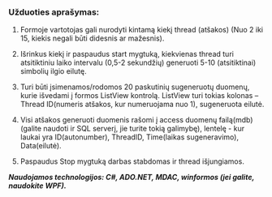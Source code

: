 ### Užduoties aprašymas:

1)  Formoje vartotojas gali nurodyti kintamą kiekį thread (atšakos) (Nuo 2 iki 15, kiekis negali būti didesnis ar mažesnis).

2)  Išrinkus kiekį ir paspaudus start mygtuką, kiekvienas thread turi atsitiktiniu laiko intervalu (0,5-2 sekundžių) generuoti 5-10 (atsitiktinai) simbolių ilgio eilutę.

3)  Turi būti įsimenamos/rodomos 20 paskutinių sugeneruotų duomenų, kurie išvedami į formos ListView kontrolą. ListView turi tokias kolonas – Thread ID(numeris atšakos, kur numeruojama nuo 1), sugeneruota eilutė.

4)  Visi atšakos generuoti duomenis rašomi į access duomenų failą(mdb) (galite naudoti ir SQL serverį, jie turite tokią galimybę), lentelę - kur laukai yra ID(autonumber), ThreadID, Time(laikas sugeneravimo), Data(eilutė).

5)  Paspaudus Stop mygtuką darbas stabdomas ir thread išjungiamos.

***Naudojamos technologijos: C#, ADO.NET, MDAC, winformos (jei galite, naudokite WPF).***
